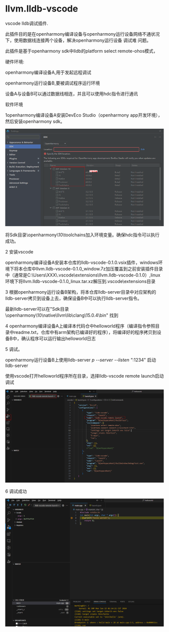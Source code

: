 # llvm.lldb-vscode
vscode lldb调试插件.

此插件目的是在openharmony编译设备与openharmony运行设备网络不通状况下，使用数据线连接两个设备，解决openharmony运行设备 调试难 问题。

此插件是基于openharmony sdk中lldb的platform select remote-ohos模式，

硬件环境:

openharmony编译设备A,用于发起远程调试

openharmony运行设备B,要被调试程序运行环境

设备A与设备B可以通过数据线相连，并且可以使用hdc指令进行通讯

软件环境

1openharmony编译设备A安装DevEco Studio（openharmony app开发环境），然后安装openharmony  sdk。

![image-20240223102622547](images\image-20240223102622547.png)

将Sdk目录\openharmony\10\toolchains加入环境变量。确保hdc指令可以执行成功。

2 安装vscode 

openharmony编译设备A安装本仓库的lldb-vscode-0.1.0.vsix插件，windows环境下将本仓库中llvm.lldb-vscode-0.1.0_window.7z加压覆盖到之前安装插件目录中（通常是C:\Users\XXX\\\.vscode\extensions\llvm.lldb-vscode-0.1.0）,linux环境下将llvm.lldb-vscode-0.1.0_linux.tar.xz解压到\.vscode\extensions目录

3 根据openharmony运行设备B架构，将本仓库lldb-server目录中对应架构的lldb-server拷贝到设备上去，确保设备B中可以执行lldb-server指令。

最新lldb-server可以在"Sdk目录\openharmony\10\native\llvm\lib\clang\15.0.4\bin" 找到

4 openharmony编译设备A上编译本代码仓中helloworld程序（编译指令参照目录中readme.txt，仓库中有arm架构已编译好的程序），将编译好的程序拷贝到设备B中，确认程序可以运行输出helloworld日志

5 调试。

openharmony运行设备B上使用lldb-server *p --server --listen "*:1234" 启动lldb-server

使用vscode打开helloworld程序所在目录，选择lldb-vscode remote launch启动调试

![image-20240223114946789](images\image-20240223114946789.png)

6 调试成功

![image-20240223114515373](images\image-20240223114515373.png)

